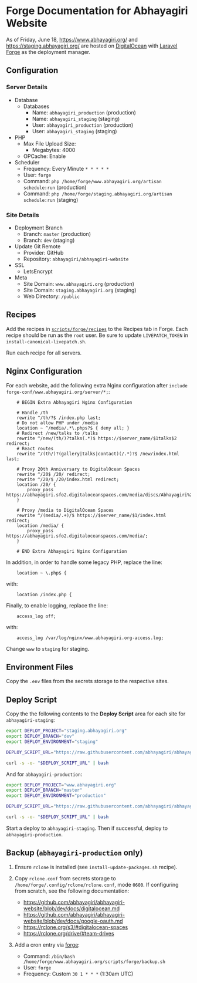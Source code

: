 # Forge Documentation for Abhayagiri Website

As of Friday, June 18, https://www.abhayagiri.org/ and
https://staging.abhayagiri.org/ are hosted on
[DigitalOcean](https://www.digitalocean.com/) with [Laravel
Forge](https://forge.laravel.com/) as the deployment manager.

## Configuration

### Server Details

- Database
    - Databases
        - Name: `abhayagiri_production` (production)
        - Name: `abhayagiri_staging` (staging)
        - User: `abhayagiri_production` (production)
        - User: `abhayagiri_staging` (staging)
- PHP
    - Max File Upload Size:
        - Megabytes: 4000
    - OPCache: Enable
- Scheduler
    - Frequency: Every Minute `* * * * *`
    - User: `forge`
    - Command: `php /home/forge/www.abhayagiri.org/artisan schedule:run` (production)
    - Command: `php /home/forge/staging.abhayagiri.org/artisan schedule:run` (staging)

### Site Details

- Deployment Branch
    - Branch: `master` (production)
    - Branch: `dev` (staging)
- Update Git Remote
    - Provider: GitHub
    - Repository: `abhayagiri/abhayagiri-website`
- SSL
    - LetsEncrypt
- Meta
    - Site Domain: `www.abhayagiri.org` (production)
    - Site Domain: `staging.abhayagiri.org` (staging)
    - Web Directory: `/public`

## Recipes

Add the recipes in [`scripts/forge/recipes`](/scripts/forge/recipes) to the
Recipes tab in Forge. Each recipe should be run as the `root` user.  Be sure to
update `LIVEPATCH_TOKEN` in `install-canonical-livepatch.sh`.

Run each recipe for all servers.

## Nginx Configuration

For each website, add the following extra Nginx configuration after
`include forge-conf/www.abhayagiri.org/server/*;`:

```
    # BEGIN Extra Abhayagiri Nginx Configuration

    # Handle /th
    rewrite ^/th/?$ /index.php last;
    # Do not allow PHP under /media
    location ~ ^/media/.*\.phps?$ { deny all; }
    # Redirect /new/talks to /talks
    rewrite ^/new/(th/)?talks(.*)$ https://$server_name/$1talks$2 redirect;
    # React routes
    rewrite ^/(th/)?(gallery|talks|contact)(/.*)?$ /new/index.html last;

    # Proxy 20th Anniversary to DigitalOcean Spaces
    rewrite ^/20$ /20/ redirect;
    rewrite ^/20/$ /20/index.html redirect;
    location /20/ {
        proxy_pass https://abhayagiri.sfo2.digitaloceanspaces.com/media/discs/Abhayagiri%27s%2020th%20Anniversary/;
    }

    # Proxy /media to DigitalOcean Spaces
    rewrite ^/(media/.+)/$ https://$server_name/$1/index.html redirect;
    location /media/ {
        proxy_pass https://abhayagiri.sfo2.digitaloceanspaces.com/media/;
    }

    # END Extra Abhayagiri Nginx Configuration
```

In addition, in order to handle some legacy PHP, replace the line:

```
    location ~ \.php$ {
```

with:

```
    location /index.php {
```

Finally, to enable logging, replace the line:

```
    access_log off;

```

with:

```
    access_log /var/log/nginx/www.abhayagiri.org-access.log;
```

Change `www` to `staging` for staging.

## Environment Files

Copy the `.env` files from the secrets storage to the respective sites.

## Deploy Script

Copy the the following contents to the **Deploy Script** area for each site for
`abhayagiri-staging`:

```sh
export DEPLOY_PROJECT="staging.abhayagiri.org"
export DEPLOY_BRANCH="dev"
export DEPLOY_ENVIRONMENT="staging"

DEPLOY_SCRIPT_URL="https://raw.githubusercontent.com/abhayagiri/abhayagiri-website/$DEPLOY_BRANCH/scripts/forge/deploy.sh"

curl -s -o- "$DEPLOY_SCRIPT_URL" | bash
```

And for `abhayagiri-production`:

```sh
export DEPLOY_PROJECT="www.abhayagiri.org"
export DEPLOY_BRANCH="master"
export DEPLOY_ENVIRONMENT="production"

DEPLOY_SCRIPT_URL="https://raw.githubusercontent.com/abhayagiri/abhayagiri-website/$DEPLOY_BRANCH/scripts/forge/deploy.sh"

curl -s -o- "$DEPLOY_SCRIPT_URL" | bash
```

Start a deploy to `abhayagiri-staging`. Then if successful, deploy to
`abhayagiri-production`.

## Backup (`abhayagiri-production` only)

1. Ensure `rclone` is installed (see `install-update-packages.sh` recipe).

2. Copy `rclone.conf` from secrets storage to
   `/home/forge/.config/rclone/rclone.conf`, mode `0600`. If configuring from
   scratch, see the following documentation:

    - https://github.com/abhayagiri/abhayagiri-website/blob/dev/docs/digitalocean.md
    - https://github.com/abhayagiri/abhayagiri-website/blob/dev/docs/google-oauth.md
    - https://rclone.org/s3/#digitalocean-spaces
    - https://rclone.org/drive/#team-drives

3. Add a cron entry via [forge](https://forge.laravel.com/):

    - Command: `/bin/bash /home/forge/www.abhayagiri.org/scripts/forge/backup.sh`
    - User: `forge`
    - Frequency: Custom `30 1 * * *` (1:30am UTC)
